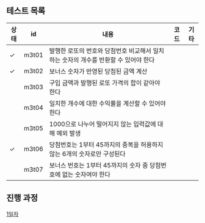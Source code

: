 ## 테스트 목록

| 상태  | id                                        | 내용                                                          | 코드                                                                                                                                                        |기타|
|-----|-------------------------------------------|-------------------------------------------------------------|-----------------------------------------------------------------------------------------------------------------------------------------------------------|---|
| ✓   | m3t01 | 발행한 로또의 번호와 당첨번호 비교해서 일치하는 숫자의 개수를 반환할 수 있어야 한다 | []()||
| ✓   | m3t02 | 보너스 숫자가 반영된 당첨된 금액 계산                     | []()||
|     | m3t03 | 구입 금액과 발행된 로또 가격의 합이 같아야 한다               | []()||
|     | m3t04 | 일치한 개수에 대한 수익률을 계산할 수 있어야 한다              | []()  ||
|     | m3t05 | 1000으로 나누어 떨어지지 않는 입력값에 대해 예외 발생          | []()  ||
| ✓   | m3t06 | 당첨번호는 1부터 45까지의 중복을 허용하지 않는 6개의 숫자로만 구성된다 | []()  ||
|     | m3t07 | 보너스 번호는 1부터 45까지의 숫자 중 당첨번호에 없는 숫자여야 한다   | []()  ||

## 진행 과정
[1일차](https://mingeun2154.github.io/wooteco/3rd-mission-1/)